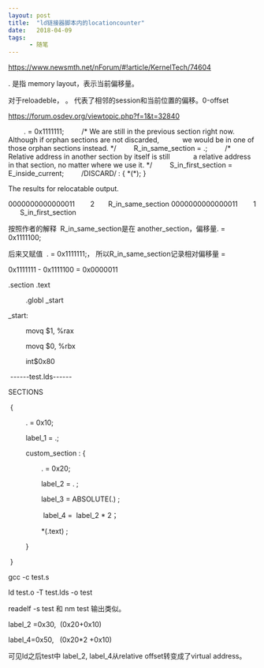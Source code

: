 ```yaml
---
layout: post
title:  "ld链接器脚本内的locationcounter"
date:   2018-04-09
tags:
      - 随笔
---
```



https://www.newsmth.net/nForum/#!article/KernelTech/74604



. 是指 memory layout，表示当前偏移量。

对于reloadeble， 。 代表了相邻的session和当前位置的偏移。0-offset



https://forum.osdev.org/viewtopic.php?f=1&t=32840



        . = 0x1111111;
        /\* We are still in the previous section right now.
           Although if orphan sections are not discarded,
           we would be in one of those orphan sections instead. \*/
        R_in_same_section = .;
        /\* Relative address in another section by itself is still
           a relative address in that section, no matter where we use
it. \*/
        S_in_first_section = E_inside_current;
        /DISCARD/ : { \*(\*); }

The results for relocatable output.

0000000000000011        2       R_in_same_section
0000000000000011        1       S_in_first_section



按照作者的解释  R_in_same_section是在 another_section，偏移量. =
0x1111100;

后来又赋值  . = 0x1111111;， 所以R_in_same_section记录相对偏移量 = 

0x1111111 - 0x1111100 = 0x0000011

.section .text 

         .globl \_start

\_start: 

         movq \$1, %rax 

         movq \$0, %rbx 

         int\$0x80

 \-\-\-\-\--test.lds\-\-\-\-\-- 

SECTIONS

 { 

         . = 0x10; 

         label_1 = .; 

         custom_section : { 

                 . = 0x20; 

                 label_2 = . ; 

                 label_3 = ABSOLUTE(.) ; 

                  label_4 =  label_2 \* 2；

                 \*(.text) ; 

         } 

 }



gcc -c test.s

ld test.o -T test.lds -o test

readelf -s test 和 nm test 输出类似。

label_2 =0x30,  (0x20+0x10)

label_4=0x50,   (0x20\*2 +0x10)

可见ld之后test中 label_2, label_4从relative offset转变成了virtual
address。

